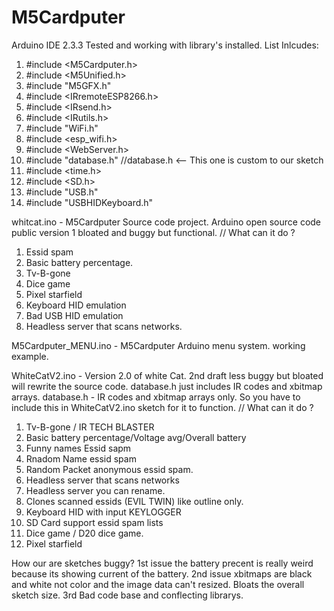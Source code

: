 # M5Cardputer
Arduino IDE 2.3.3 Tested and working with library's installed. 
List Inlcudes: 
1. #include <M5Cardputer.h>
2. #include <M5Unified.h>
3. #include "M5GFX.h" 
4. #include <IRremoteESP8266.h>
5. #include <IRsend.h>
6. #include <IRutils.h>
7. #include "WiFi.h"
8. #include <esp_wifi.h>
9. #include <WebServer.h>
10. #include "database.h"  //database.h <-- This one is custom to our sketch
11. #include <time.h>
12. #include <SD.h>
13. #include "USB.h"
14. #include "USBHIDKeyboard.h"

whitcat.ino - M5Cardputer Source code project. Arduino open source code public version 1  bloated and buggy but functional. 
// What can it do ? 
1. Essid spam
2. Basic battery percentage. 
3. Tv-B-gone 
4. Dice game
5. Pixel starfield 
6. Keyboard HID emulation
7. Bad USB HID emulation
8. Headless server that scans networks.   

M5Cardputer_MENU.ino - M5Cardputer Arduino menu system. working example. 

WhiteCatV2.ino - Version 2.0 of white Cat. 2nd draft less buggy but bloated will rewrite the source code.
                 database.h just includes IR codes and xbitmap arrays. 
database.h - IR codes and xbitmap arrays only. So you have to include this in WhiteCatV2.ino sketch for it to function. 
// What can it do ? 
1. Tv-B-gone / IR TECH BLASTER
2. Basic battery percentage/Voltage avg/Overall battery 
3. Funny names Essid sapm
4. Rnadom Name essid spam
5. Random Packet anonymous essid spam.
6. Headless server that scans networks
7. Headless server you can rename.
8. Clones scanned essids (EVIL TWIN) like outline only.
9. Keyboard HID with input KEYLOGGER
10. SD Card support essid spam lists
11. Dice game / D20 dice game.
12. Pixel starfield

How our are sketches buggy? 
1st issue the battery precent is really weird because its showing current of the battery. 
2nd issue xbitmaps are black and white not color and the image data can't resized. Bloats the overall sketch size. 
3rd Bad code base and conflecting librarys. 

